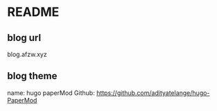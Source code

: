 # README

## blog url

blog.afzw.xyz

## blog theme

name: hugo paperMod
Github: https://github.com/adityatelange/hugo-PaperMod
